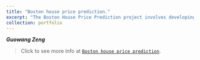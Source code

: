 ```yaml
---
title: "Boston house price prediction."
excerpt: "The Boston House Price Prediction project involves developing a machine learning model to predict housing prices in the Boston area. By analyzing various features such as crime rate, number of rooms, and proximity to employment centers, we aim to accurately estimate property values. Through data preprocessing, model training, and evaluation, our goal is to create a reliable prediction model that can assist in real estate decision-making. The project aims to provide valuable insights into the factors influencing housing prices and contribute to the field of real estate analytics.![houseprice](/images/houseprice.png){: .align-center width=350px}"
collection: portfolio
---
```


***Guowang Zeng***


> Click to see more info at [`Boston house price prediction`](/files/houseprice.html "see it on html").
